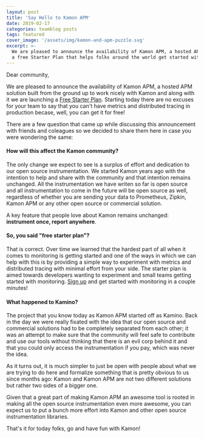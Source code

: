 ```yaml
---
layout: post
title: 'Say Hello to Kamon APM'
date: 2019-02-17
categories: teamblog posts
tags: featured
cover_image: '/assets/img/kamon-and-apm-puzzle.svg'
excerpt: >-
  We are pleased to announce the availability of Kamon APM, a hosted APM solution built to work nicely with Kamon and
  a free Starter Plan that helps folks around the world get started with monitoring in no time.
---
```


Dear community,

We are pleased to announce the availability of Kamon APM, a hosted APM solution built from the ground up to work nicely
with Kamon and along with it we are launching a [Free Starter Plan][pricing]. Starting today there are no excuses
for your team to say that you can't have metrics and distributed tracing in production becase, well, you can get it for
free!

There are a few question that came up while discussing this announcement with friends and coleagues so we decided to
share them here in case you were wondering the same:


#### How will this affect the Kamon community?

The only change we expect to see is a surplus of effort and dedication to our open source instrumentation. We started
Kamon years ago with the intention to help and share with the community and that intention remains unchanged. All the
instrumentation we have writen so far is open source and all instrumentation to come in the future will be open source
as well, regardless of whether you are sending your data to Prometheus, Zipkin, Kamon APM or any other open source or
commercial solution.

A key feature that people love about Kamon remains unchanged: __instrument once, report anywhere__.


#### So, you said "free starter plan"?

That is correct. Over time we learned that the hardest part of all when it comes to monitoring is getting started and
one of the ways in which we can help with this is by providing a simple way to experiment with metrics and distributed
tracing with minimal effort from your side. The starter plan is aimed towards developers wanting to experiment and small
teams getting started with monitoring. [Sign up][sign up] and get started with monitoring in a couple minutes!


#### What happened to Kamino?

The project that you know today as Kamon APM started off as Kamino. Back in the day we were really fixated with the idea
that our open source and commercial solutions had to be completely separated from each other; it was an attempt to make
sure that the community will feel safe to contribute and use our tools without thinking that there is an evil corp
behind it and that you could only access the instrumentation if you pay, which was never the idea.

As it turns out, it is much simpler to just be open with people about what we are trying to do here and formalize
something that is pretty obvious to us since months ago: Kamon and Kamon APM are not two different solutions but rather
two sides of a bigger one.

Given that a great part of making Kamon APM an awesome tool is rooted in making all the open source instrumentation even
more awesome, you can expect us to put a bunch more effort into Kamon and other open source instrumentation libraries.

That's it for today folks, go and have fun with Kamon!






[pricing]: /apm/pricing/
[sign up]: https://apm.kamon.io/signup